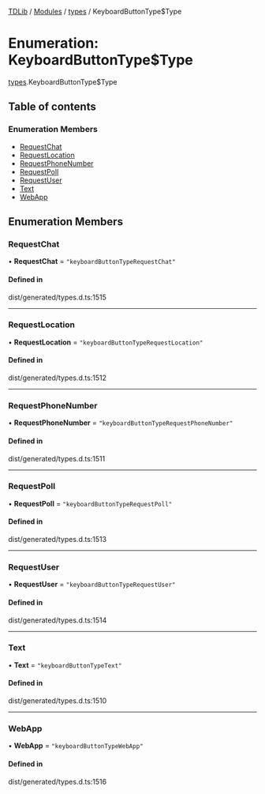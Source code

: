 [TDLib](../README.md) / [Modules](../modules.md) / [types](../modules/types.md) / KeyboardButtonType$Type

# Enumeration: KeyboardButtonType$Type

[types](../modules/types.md).KeyboardButtonType$Type

## Table of contents

### Enumeration Members

- [RequestChat](types.KeyboardButtonType_Type.md#requestchat)
- [RequestLocation](types.KeyboardButtonType_Type.md#requestlocation)
- [RequestPhoneNumber](types.KeyboardButtonType_Type.md#requestphonenumber)
- [RequestPoll](types.KeyboardButtonType_Type.md#requestpoll)
- [RequestUser](types.KeyboardButtonType_Type.md#requestuser)
- [Text](types.KeyboardButtonType_Type.md#text)
- [WebApp](types.KeyboardButtonType_Type.md#webapp)

## Enumeration Members

### RequestChat

• **RequestChat** = ``"keyboardButtonTypeRequestChat"``

#### Defined in

dist/generated/types.d.ts:1515

___

### RequestLocation

• **RequestLocation** = ``"keyboardButtonTypeRequestLocation"``

#### Defined in

dist/generated/types.d.ts:1512

___

### RequestPhoneNumber

• **RequestPhoneNumber** = ``"keyboardButtonTypeRequestPhoneNumber"``

#### Defined in

dist/generated/types.d.ts:1511

___

### RequestPoll

• **RequestPoll** = ``"keyboardButtonTypeRequestPoll"``

#### Defined in

dist/generated/types.d.ts:1513

___

### RequestUser

• **RequestUser** = ``"keyboardButtonTypeRequestUser"``

#### Defined in

dist/generated/types.d.ts:1514

___

### Text

• **Text** = ``"keyboardButtonTypeText"``

#### Defined in

dist/generated/types.d.ts:1510

___

### WebApp

• **WebApp** = ``"keyboardButtonTypeWebApp"``

#### Defined in

dist/generated/types.d.ts:1516
